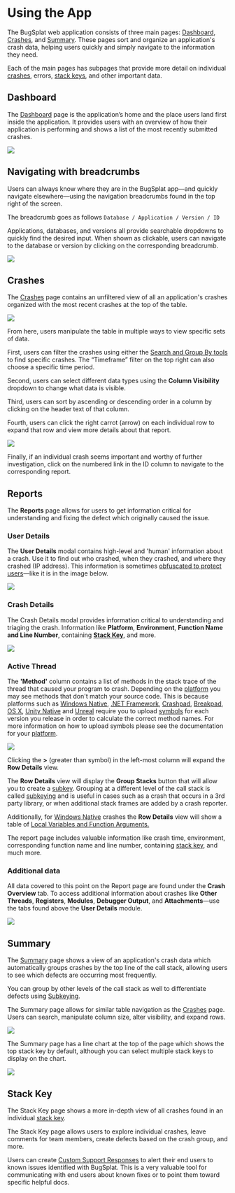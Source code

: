 # Using the App

The BugSplat web application consists of three main pages: [Dashboard](https://app.bugsplat.com/v2/dashboard), [Crashes](https://app.bugsplat.com/v2/crashes), and [Summary](https://app.bugsplat.com/v2/summary).  These pages sort and organize an application's crash data, helping users quickly and simply navigate to the information they need.

Each of the main pages has subpages that provide more detail on individual [crashes](../../education/bugsplat-dictionary.md#crash-report), errors, [stack keys](../../education/bugsplat-dictionary.md#stack-key), and other important data.

## Dashboard

The [Dashboard](https://app.bugsplat.com/v2/dashboard) page is the application’s home and the place users land first inside the application. It provides users with an overview of how their application is performing and shows a list of the most recently submitted crashes.

![](../../.gitbook/assets/bugsplat-dashboard.png)

## Navigating with breadcrumbs

Users can always know where they are in the BugSplat app—and quickly navigate elsewhere—using the navigation breadcrumbs found in the top right of the screen. 

The breadcrumb goes as follows `Database / Application / Version / ID`

Applications, databases, and versions all provide searchable dropdowns to quickly find the desired input.  When shown as clickable, users can navigate to the database or version by clicking on the corresponding breadcrumb.

![](../../.gitbook/assets/navigating-with-breadcrumbs.gif)



## Crashes

The [Crashes](https://app.bugsplat.com/v2/crashes) page contains an unfiltered view of all an application's crashes organized with the most recent crashes at the top of the table.

![](../../.gitbook/assets/screen-shot-2021-07-16-at-1.03.48-pm.png)

From here, users manipulate the table in multiple ways to view specific sets of data. 

First, users can filter the crashes using either the [Search and Group By tools](search-filtering.md) to find specific crashes. The “Timeframe” filter on the top right can also choose a specific time period.

Second, users can select different data types using the **Column Visibility** dropdown to change what data is visible.

Third, users can sort by ascending or descending order in a column by clicking on the header text of that column.

Fourth, users can click the right carrot \(arrow\) on each individual row to expand that row and view more details about that report.

![](../../.gitbook/assets/expando-row-crashes.gif)

Finally, if an individual crash seems important and worthy of further investigation, click on the numbered link in the ID column to navigate to the corresponding report.

## Reports

The **Reports** page allows for users to get information critical for understanding and fixing the defect which originally caused the issue. 

### User Details

The **User Details** modal contains high-level and 'human' information about a crash.  Use it to find out who crashed, when they crashed, and where they crashed \(IP address\).  This information is sometimes [obfuscated to protect users](../production/security-privacy-and-compliance/gdpr.md)—like it is in the image below.

![](../../.gitbook/assets/screen-shot-2021-07-16-at-3.08.42-pm%20%281%29.png)

### Crash Details 

The Crash Details modal provides information critical to understanding and triaging the crash.  Information like **Platform**, **Environment**, **Function Name and Line Number**, containing [**Stack Key**](../../education/bugsplat-dictionary.md#stack-key), and more.

![](../../.gitbook/assets/crash-details-modal.png)

### Active Thread

The **'Method'** column contains a list of methods in the stack trace of the thread that caused your program to crash. Depending on the [platform](https://www.bugsplat.com/docs/sdk) you may see methods that don't match your source code. This is because platforms such as [Windows Native](https://www.bugsplat.com/docs/faq/crash-details-active-thread), [.NET Framework](https://www.bugsplat.com/docs/sdk/dot-net), [Crashpad](https://www.bugsplat.com/docs/sdk/crashpad), [Breakpad](https://www.bugsplat.com/docs/sdk/breakpad), [OS X](https://www.bugsplat.com/docs/sdk/os-x), [Unity Native](https://www.bugsplat.com/docs/sdk/unity) and [Unreal](https://www.bugsplat.com/docs/sdk/unreal) require you to upload [symbols](https://www.bugsplat.com/docs/faq/symbols/) for each version you release in order to calculate the correct method names. For more information on how to upload symbols please see the documentation for your [platform](https://www.bugsplat.com/docs/sdk).

![](../../.gitbook/assets/active-thread-july-21.png)

Clicking the **&gt;** \(greater than symbol\) in the left-most column will expand the **Row Details** view.

The **Row Details** view will display the **Group Stacks** button that will allow you to create a [subkey](https://www.bugsplat.com/docs/faq/subkey/). Grouping at a different level of the call stack is called [subkeying](https://www.bugsplat.com/resources/development/subkeying/) and is useful in cases such as a crash that occurs in a 3rd party library, or when additional stack frames are added by a crash reporter.

Additionally, for [Windows Native](https://www.bugsplat.com/docs/faq/crash-details-active-thread) crashes the **Row Details** view will show a table of [Local Variables and Function Arguments.](https://www.bugsplat.com/resources/development/local-variables-function-arguments/)

The report page includes valuable information like crash time, environment, corresponding function name and line number, containing [stack key](../../education/bugsplat-dictionary.md#stack-key), and much more.

### Additional data

All data covered to this point on the Report page are found under the **Crash Overview** tab. To access additional information about crashes like **Other Threads**, **Registers**, **Modules**, **Debugger Output**, and **Attachments**—use the tabs found above the **User Details** module.

![](../../.gitbook/assets/viewing-tabs-crashreport%20%281%29%20%281%29.gif)

## Summary 

The [Summary](https://app.bugsplat.com/v2/summary) page shows a view of an application's crash data which automatically groups crashes by the top line of the call stack, allowing users to see which defects are occurring most frequently.  

You can group by other levels of the call stack as well to differentiate defects using [Subkeying](using-subkeying-to-find-difficult-crashes.md). 

The Summary page allows for similar table navigation as the [Crashes](using-the-app.md#crashes) page. Users can search, manipulate column size, alter visibility, and expand rows.

![](../../.gitbook/assets/summary-page.png)

The Summary page has a line chart at the top of the page which shows the top stack key by default, although you can select multiple stack keys to display on the chart.

![](../../.gitbook/assets/charting-stack-keys%20%283%29%20%283%29%20%283%29%20%281%29.gif)



## Stack Key

The Stack Key page shows a more in-depth view of all crashes found in an individual [stack key](../../education/bugsplat-dictionary.md#stack-key). 

The Stack Key page allows users to explore individual crashes, leave comments for team members, create defects based on the crash group, and more. 

Users can create [Custom Support Responses](../production/setting-up-custom-support-responses.md) to alert their end users to known issues identified with BugSplat. This is a very valuable tool for communicating with end users about known fixes or to point them toward specific helpful docs.



